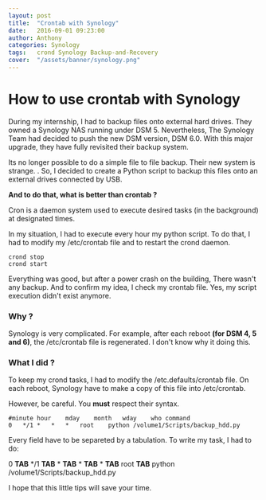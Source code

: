 ```yaml
---
layout: post
title:  "Crontab with Synology"
date:   2016-09-01 09:23:00
author: Anthony
categories: Synology
tags:	crond Synology Backup-and-Recovery
cover:  "/assets/banner/synology.png"
---
```


# How to use crontab with Synology


During my internship, I had to backup files onto external hard drives. They owned a Synology NAS running under DSM 5. Nevertheless, The Synology Team had decided to push the new DSM version, DSM 6.0. With this major upgrade, they have fully revisited their backup system.

Its no longer possible to do a simple file to file backup. Their new system is strange. . So, I decided to create a Python script to backup this files onto an external drives connected by USB.

**And to do that, what is better than crontab ?**

Cron is a daemon system used to execute desired tasks (in the background) at designated times.

In my situation, I had to execute every hour my python script. To do that, I had to modify my /etc/crontab file and to restart the crond daemon.

```
crond stop
crond start
```

Everything was good, but after a power crash on the building, There wasn't any backup. And to confirm my idea, I check my crontab file. Yes, my script execution didn't exist anymore.

### Why ?

Synology is very complicated. For example, after each reboot **(for DSM 4, 5 and 6)**, the /etc/crontab file is regenerated. I don't know why it doing this.

### What I did ?

To keep my crond tasks, I had to modify the /etc.defaults/crontab file. On each reboot, Synology have to make a copy of this file into /etc/crontab.

However, be careful. You **must** respect their syntax. 

```
#minute	hour	mday	month	wday	who	command
0	*/1	*	*	*	root	python /volume1/Scripts/backup_hdd.py
```

Every field have to be separeted by a tabulation. To write my task, I had to do:

0 **TAB** */1 **TAB** * **TAB** * **TAB** * **TAB** root **TAB** python /volume1/Scripts/backup_hdd.py


I hope that this little tips will save your time.


